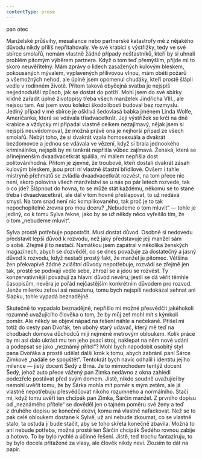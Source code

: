 ```yaml
---
contentType: prose
---
```


<section>

pan otec

Manželské průšvihy, mesaliance nebo partnerské katastrofy mě z nějakého důvodu nikdy příliš nepřitahovaly. Ve své krabici s výstřižky, tedy ve své sbírce smolařů, nemám vlastně žádné případy nešťastníků, kteří by si uhnali problém pitomým výběrem partnera. Když o tom teď přemýšlím, přijde mi to skoro neuvěřitelný. Mám zprávy o lidech zasažených kulovým bleskem, pokousaných mývalem, vyplavených přílivovou vlnou, mám oběti požárů a všemožných nehod, ale úplně jsem opomenul chudáky, kteří prostě šlápli vedle v rodinném životě. Přitom taková obyčejná svatba je nejspíš nejjednodušší způsob, jak se dostat do potíží. Mohl jsem do své sbírky klidně zařadit úplné životopisy třeba všech manželek Jindřicha VIII., ale nejsou tam. Asi jsem svou kolekci škodolibosti budoval bez rozmyslu. Jediný případ v mé sbírce je ošklivá šedovlasá babka jménem Linda Wolfe, Američanka, která se vdávala třiadvacetkrát. Její výstřižek se krčí na dně krabice a vždycky mi připadal vlastně celkem nezajímavý, nějak jsem si nejspíš neuvědomoval, že možná právě ona je nejhorší případ ze všech smolařů. Nebýt toho, že si dvakrát vzala homosexuála a dvakrát bezdomovce a jednou se vdávala ve vězení, když si brala jednookého kriminálníka, nejspíš by mi tenkrát nepřišla vůbec zajímavá. Ženská, která se přinejmenším dvaadvacetkrát spálila, mi málem nepřišla dost politováníhodná. Přitom je zjevné, že troubové, kteří dostali dvakrát zásah kulovým bleskem, jsou proti ní vlastně šťastní břídilové. Ovšem i tahle mistryně přehmatů se zvládla dvaadvacetkrát rozvést, na tom přece nic není, skoro polovina všech manželství se u nás po pár letech rozvede, tak o co jde? Šlápnout do hovna, to se může stát každému, někomu se to stane třeba i dvaadvacetkrát, ale dál v tom hovně přešlapovat, to už nedává smysl. Na tom snad není nic komplikovaného, tak proč je to tak nepochopitelné zrovna pro mou dceru? „Nebudeme o tom mluvit“ — tohle je jediný, co k tomu Sylva řekne, jako by se už někdy něco vyřešilo tím, že o tom „nebudeme mluvit“.

Sylva prostě potřebuje popostrčit. Musí dostat důvod. Osobně si nedovedu představit lepší důvod k rozvodu, než jaký představuje její manžel sám o sobě. Zřejmě jí to nestačí. Namátkou jsem zapátral v několika ženských magazínech, abych se dozvěděl, co se dnes považuje za dostatečný a jasný důvod k rozvodu, když nestačí prostý fakt, že manžel je pitomec. Většina žen překvapivě žádné zvláštní důvody nepotřebuje, rozvádí se zřejmě jen tak, prostě se podívají vedle sebe, zhrozí se a jdou se rozvést. Ty konzervativnější považují za hlavní důvod nevěru; jestli se dá věřit těmhle časopisům, nevěra je pořád nejčastějším konkrétním důvodem pro rozvod. Jenže milenku zeťovi asi neseženu, tomu bych nejspíš nedokázal sehnat ani šlapku, tohle vypadá beznadějně.

Skutečně to vypadalo beznadějně, nepřišlo mi možné přesvědčit jakéhokoli rozumně uvažujícího člověka o tom, že by můj zeť mohl mít s kýmkoli poměr. Ale někdy se objeví nápad na řešení náhle a nečekaně. Přišel mi totiž do cesty pan Dvořák, ten ubohý starý udavač, který mě teď na chodbách domova důchodců míjí nejméně metrovým obloukem. Kolik práce by mi asi dalo ukrást mu ten jeho psací stroj, naklepat na něm nové udání a podepsat se jako „neznámý přítel“? Mohl bych napodobit osobitý styl pana Dvořáka a prostě udělat další krok k tomu, abych zabránil paní Šárce Zimkové „nadále se spouštět“. Tentokrát bych navíc odhalil i identitu jejího milence — jistý docent Šedý z Brna. Je to mimochodem tentýž docent Šedý, jehož auto přece vážený pan Zimka nedávno z okna zahlédl podezřele postávat před svým domem. Jistě, nikdo soudně uvažující by nemohl uvěřit tomu, že by Šárka mohla mít poměr s mým zetěm, ale já vlastně nepotřebuju přesvědčovat nikoho rozumného a normálního. Stačí mi, když tomu uvěří ten chcípák pan Zimka, Šárčin manžel. Z prvního dopisu od „neznámého přítele“ se dověděl jen o tajném poměru své ženy a teď z druhého dopisu se konečně dozví, komu má vlastně nafackovat. Než se to pak celé obloukem dostane k Sylvě, už ani nebude zkoumat, co se vlastně stalo, ta ostuda jí bude stačit, aby se toho skřeta konečně zbavila. Možná to ani nebude potřeba, možná prostě ten Šárčin chcípák Šedého rovnou zabije a hotovo. To by bylo rychlé a účinné řešení. Jistě, teď trochu fantazíruju, to by bylo docela přitažené za vlasy, ale člověk nikdy neví. Zkusím to dát na papír.

</section>
